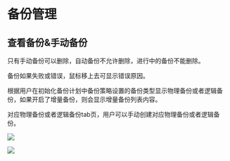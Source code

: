 # 备份管理

## 查看备份&手动备份

只有手动备份可以删除，自动备份不允许删除，进行中的备份不能删除。

备份如果失败或错误，鼠标移上去可显示错误原因。

根据用户在初始化备份计划中备份策略设置的备份类型显示物理备份或者逻辑备份，如果开启了增量备份，则会显示增量备份列表内容。

对应物理备份或者逻辑备份tab页，用户可以手动创建对应物理备份或者逻辑备份。
 
![](../../DBS/Image/Operation-Guide/check-manual-backup1.png)

![](../../DBS/Image/Operation-Guide/check-manual-backup2.png)